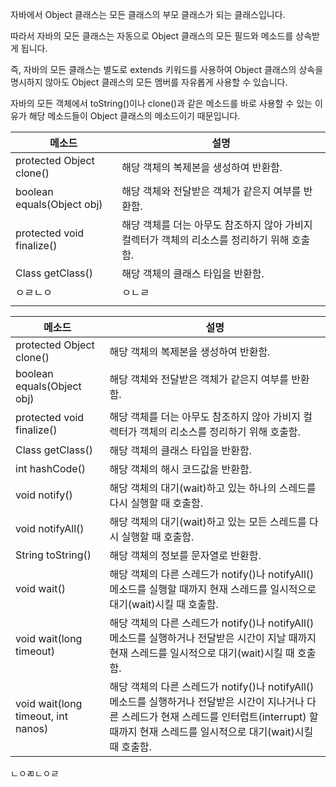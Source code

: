 자바에서 Object 클래스는 모든 클래스의 부모 클래스가 되는 클래스입니다.

따라서 자바의 모든 클래스는 자동으로 Object 클래스의 모든 필드와 메소드를 상속받게 됩니다.

즉, 자바의 모든 클래스는 별도로 extends 키워드를 사용하여 Object 클래스의 상속을 명시하지 않아도 Object 클래스의 모든 멤버를 자유롭게 사용할 수 있습니다.

자바의 모든 객체에서 toString()이나 clone()과 같은 메소드를 바로 사용할 수 있는 이유가 해당 메소드들이 Object 클래스의 메소드이기 때문입니다.


| 메소드                     | 설명                                                                                        |
| -------------------------- | ------------------------------------------------------------------------------------------- |
| protected Object clone()   | 해당 객체의 복제본을 생성하여 반환함.                                                       |
| boolean equals(Object obj) | 해당 객체와 전달받은 객체가 같은지 여부를 반환함.                                           |
| protected void finalize()  | 해당 객체를 더는 아무도 참조하지 않아 가비지 컬렉터가 객체의 리소스를 정리하기 위해 호출함. |
| Class<T> getClass()        | 해당 객체의 클래스 타입을 반환함.                                                           |
| ㅇㄹㄴㅇ                   | ㅇㄴㄹ                                                                                      |
|                            |                                                                                             |




|메소드|설명|
|---|---|
|protected Object clone()|해당 객체의 복제본을 생성하여 반환함.|
|boolean equals(Object obj)|해당 객체와 전달받은 객체가 같은지 여부를 반환함.|
|protected void finalize()|해당 객체를 더는 아무도 참조하지 않아 가비지 컬렉터가 객체의 리소스를 정리하기 위해 호출함.|
|Class<T> getClass()|해당 객체의 클래스 타입을 반환함.|
|int hashCode()|해당 객체의 해시 코드값을 반환함.|
|void notify()|해당 객체의 대기(wait)하고 있는 하나의 스레드를 다시 실행할 때 호출함.|
|void notifyAll()|해당 객체의 대기(wait)하고 있는 모든 스레드를 다시 실행할 때 호출함.|
|String toString()|해당 객체의 정보를 문자열로 반환함.|
|void wait()|해당 객체의 다른 스레드가 notify()나 notifyAll() 메소드를 실행할 때까지 현재 스레드를 일시적으로 대기(wait)시킬 때 호출함.|
|void wait(long timeout)|해당 객체의 다른 스레드가 notify()나 notifyAll() 메소드를 실행하거나 전달받은 시간이 지날 때까지 현재 스레드를 일시적으로 대기(wait)시킬 때 호출함.|
|void wait(long timeout, int nanos)|해당 객체의 다른 스레드가 notify()나 notifyAll() 메소드를 실행하거나 전달받은 시간이 지나거나 다른 스레드가 현재 스레드를 인터럽트(interrupt) 할 때까지 현재 스레드를 일시적으로 대기(wait)시킬 때 호출함.|





ㄴㅇㄻㄴㅇㄹ
